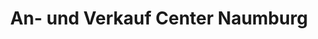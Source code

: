 ---
title: "An- und Verkauf Center Naumburg"
url: /naumburg-saale/an-und-verkauf-center-naumburg/
shop: Gebrauchtwaren
---